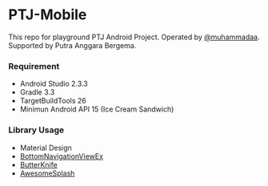 # PTJ-Mobile
This repo for playground PTJ Android Project. Operated by [@muhammadaa](https://muhammadaa.github.io/). Supported by Putra Anggara Bergema.

### Requirement
- Android Studio 2.3.3
- Gradle 3.3
- TargetBuildTools 26
- Minimun Android API 15 (Ice Cream Sandwich)

### Library Usage
* Material Design
* [BottomNavigationViewEx](https://github.com/ittianyu/BottomNavigationViewEx)
* [ButterKnife](http://jakewharton.github.io/butterknife/)
* [AwesomeSplash](https://github.com/ViksaaSkool/AwesomeSplash)
